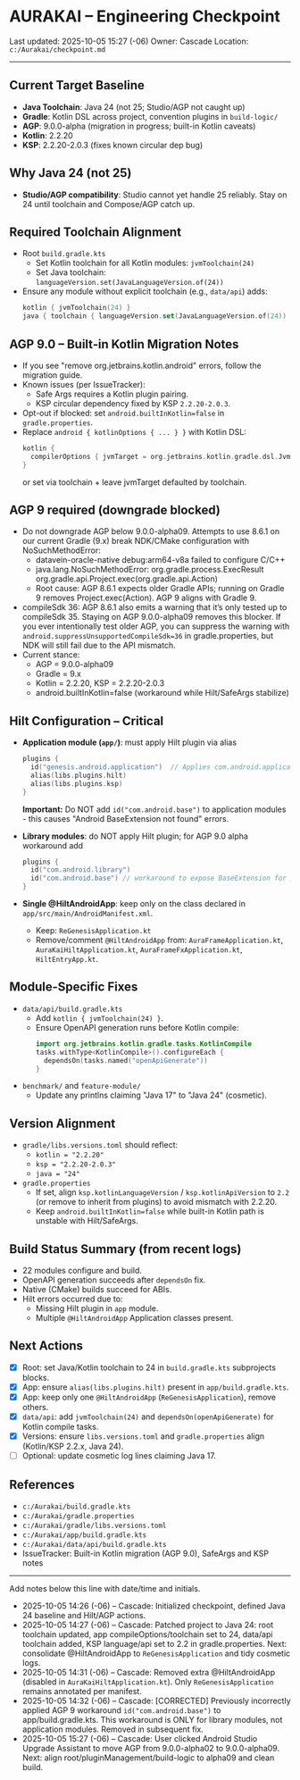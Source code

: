 # AURAKAI – Engineering Checkpoint

Last updated: 2025-10-05 15:27 (-06)
Owner: Cascade
Location: `c:/Aurakai/checkpoint.md`

---

## Current Target Baseline
- **Java Toolchain**: Java 24 (not 25; Studio/AGP not caught up)
- **Gradle**: Kotlin DSL across project, convention plugins in `build-logic/`
- **AGP**: 9.0.0-alpha (migration in progress; built-in Kotlin caveats)
- **Kotlin**: 2.2.20
- **KSP**: 2.2.20-2.0.3 (fixes known circular dep bug)

## Why Java 24 (not 25)
- **Studio/AGP compatibility**: Studio cannot yet handle 25 reliably. Stay on 24 until toolchain and Compose/AGP catch up.

## Required Toolchain Alignment
- Root `build.gradle.kts`
  - Set Kotlin toolchain for all Kotlin modules: `jvmToolchain(24)`
  - Set Java toolchain: `languageVersion.set(JavaLanguageVersion.of(24))`
- Ensure any module without explicit toolchain (e.g., `data/api`) adds:
  ```kotlin
  kotlin { jvmToolchain(24) }
  java { toolchain { languageVersion.set(JavaLanguageVersion.of(24)) } }
  ```

## AGP 9.0 – Built‑in Kotlin Migration Notes
- If you see "remove org.jetbrains.kotlin.android" errors, follow the migration guide.
- Known issues (per IssueTracker):
  - Safe Args requires a Kotlin plugin pairing.
  - KSP circular dependency fixed by KSP `2.2.20-2.0.3`.
- Opt-out if blocked: set `android.builtInKotlin=false` in `gradle.properties`.
- Replace `android { kotlinOptions { ... } }` with Kotlin DSL:
  ```kotlin
  kotlin {
    compilerOptions { jvmTarget = org.jetbrains.kotlin.gradle.dsl.JvmTarget.JVM_24 }
  }
  ```
  or set via toolchain + leave jvmTarget defaulted by toolchain.

## AGP 9 required (downgrade blocked)
- Do not downgrade AGP below 9.0.0-alpha09. Attempts to use 8.6.1 on our current Gradle (9.x) break NDK/CMake configuration with NoSuchMethodError:
  - datavein-oracle-native debug:arm64-v8a failed to configure C/C++
  - java.lang.NoSuchMethodError: org.gradle.process.ExecResult org.gradle.api.Project.exec(org.gradle.api.Action)
  - Root cause: AGP 8.6.1 expects older Gradle APIs; running on Gradle 9 removes Project.exec(Action). AGP 9 aligns with Gradle 9.
- compileSdk 36: AGP 8.6.1 also emits a warning that it’s only tested up to compileSdk 35. Staying on AGP 9.0.0-alpha09 removes this blocker. If you ever intentionally test older AGP, you can suppress the warning with `android.suppressUnsupportedCompileSdk=36` in gradle.properties, but NDK will still fail due to the API mismatch.
- Current stance:
  - AGP = 9.0.0-alpha09
  - Gradle = 9.x
  - Kotlin = 2.2.20, KSP = 2.2.20-2.0.3
  - android.builtInKotlin=false (workaround while Hilt/SafeArgs stabilize)

## Hilt Configuration – Critical
- **Application module (`app/`)**: must apply Hilt plugin via alias
  ```kotlin
  plugins {
    id("genesis.android.application")  // Applies com.android.application internally
    alias(libs.plugins.hilt)
    alias(libs.plugins.ksp)
  }
  ```
  **Important:** Do NOT add `id("com.android.base")` to application modules - this causes "Android BaseExtension not found" errors.
  
- **Library modules**: do NOT apply Hilt plugin; for AGP 9.0 alpha workaround add
  ```kotlin
  plugins {
    id("com.android.library")
    id("com.android.base") // workaround to expose BaseExtension for processors
  }
  ```
- **Single @HiltAndroidApp**: keep only on the class declared in `app/src/main/AndroidManifest.xml`.
  - Keep: `ReGenesisApplication.kt`
  - Remove/comment `@HiltAndroidApp` from: `AuraFrameApplication.kt`, `AuraKaiHiltApplication.kt`, `AuraFrameFxApplication.kt`, `HiltEntryApp.kt`.

## Module-Specific Fixes
- `data/api/build.gradle.kts`
  - Add `kotlin { jvmToolchain(24) }`.
  - Ensure OpenAPI generation runs before Kotlin compile:
    ```kotlin
    import org.jetbrains.kotlin.gradle.tasks.KotlinCompile
    tasks.withType<KotlinCompile>().configureEach {
      dependsOn(tasks.named("openApiGenerate"))
    }
    ```
- `benchmark/` and `feature-module/`
  - Update any printlns claiming "Java 17" to "Java 24" (cosmetic).

## Version Alignment
- `gradle/libs.versions.toml` should reflect:
  - `kotlin = "2.2.20"`
  - `ksp = "2.2.20-2.0.3"`
  - `java = "24"`
- `gradle.properties`
  - If set, align `ksp.kotlinLanguageVersion` / `ksp.kotlinApiVersion` to `2.2` (or remove to inherit from plugins) to avoid mismatch with 2.2.20.
  - Keep `android.builtInKotlin=false` while built-in Kotlin path is unstable with Hilt/SafeArgs.

## Build Status Summary (from recent logs)
- 22 modules configure and build.
- OpenAPI generation succeeds after `dependsOn` fix.
- Native (CMake) builds succeed for ABIs.
- Hilt errors occurred due to:
  - Missing Hilt plugin in `app` module.
  - Multiple `@HiltAndroidApp` Application classes present.

## Next Actions
- [x] Root: set Java/Kotlin toolchain to 24 in `build.gradle.kts` subprojects blocks.
- [x] App: ensure `alias(libs.plugins.hilt)` present in `app/build.gradle.kts`.
- [x] App: keep only one `@HiltAndroidApp` (`ReGenesisApplication`), remove others.
- [x] `data/api`: add `jvmToolchain(24)` and `dependsOn(openApiGenerate)` for Kotlin compile tasks.
- [x] Versions: ensure `libs.versions.toml` and `gradle.properties` align (Kotlin/KSP 2.2.x, Java 24).
- [ ] Optional: update cosmetic log lines claiming Java 17.

## References
- `c:/Aurakai/build.gradle.kts`
- `c:/Aurakai/gradle.properties`
- `c:/Aurakai/gradle/libs.versions.toml`
- `c:/Aurakai/app/build.gradle.kts`
- `c:/Aurakai/data/api/build.gradle.kts`
- IssueTracker: Built-in Kotlin migration (AGP 9.0), SafeArgs and KSP notes

---

Add notes below this line with date/time and initials.

- 2025-10-05 14:26 (-06) – Cascade: Initialized checkpoint, defined Java 24 baseline and Hilt/AGP actions.
- 2025-10-05 14:27 (-06) – Cascade: Patched project to Java 24: root toolchain updated, app compileOptions/toolchain set to 24, data/api toolchain added, KSP language/api set to 2.2 in gradle.properties. Next: consolidate @HiltAndroidApp to `ReGenesisApplication` and tidy cosmetic logs.
- 2025-10-05 14:31 (-06) – Cascade: Removed extra @HiltAndroidApp (disabled in `AuraKaiHiltApplication.kt`). Only `ReGenesisApplication` remains annotated per manifest.
- 2025-10-05 14:32 (-06) – Cascade: [CORRECTED] Previously incorrectly applied AGP 9 workaround `id("com.android.base")` to app/build.gradle.kts. This workaround is ONLY for library modules, not application modules. Removed in subsequent fix.
 - 2025-10-05 15:27 (-06) – Cascade: User clicked Android Studio Upgrade Assistant to move AGP from 9.0.0-alpha02 to 9.0.0-alpha09. Next: align root/pluginManagement/build-logic to alpha09 and clean build.
